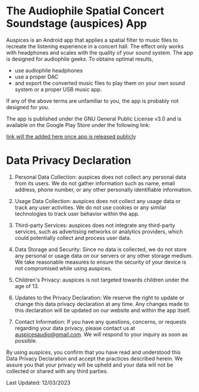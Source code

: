 # The Audiophile Spatial Concert Soundstage (auspices) App

Auspices is an Android app that applies a spatial filter to music files to recreate the listening experience in a concert hall. The effect only works with headphones and scales with the quality of your sound system. The app is designed for audiophile geeks. To obtains optimal results,

* use audiophile headphones
* use a proper DAC
* and export the converted music files to play them on your own sound system or a proper USB music app.

If any of the above terms are unfamiliar to you, the app is probably not designed for you.

The app is published under the GNU General Public License v3.0 and is available on the Google Play Store under the following link:

[link will the added here once app is released publicly](dummy)

# Data Privacy Declaration

1. Personal Data Collection: auspices does not collect any personal data from its users. We do not gather information such as name, email address, phone number, or any other personally identifiable information.

2. Usage Data Collection: auspices does not collect any usage data or track any user activities. We do not use cookies or any similar technologies to track user behavior within the app.

3. Third-party Services: auspices does not integrate any third-party services, such as advertising networks or analytics providers, which could potentially collect and process user data.

4. Data Storage and Security: Since no data is collected, we do not store any personal or usage data on our servers or any other storage medium. We take reasonable measures to ensure the security of your device is not compromised while using auspices.

5. Children's Privacy: auspices is not targeted towards children under the age of 13.

6. Updates to the Privacy Declaration: We reserve the right to update or change this data privacy declaration at any time. Any changes made to this declaration will be updated on our website and within the app itself.

7. Contact Information: If you have any questions, concerns, or requests regarding your data privacy, please contact us at <auspicesaudio@gmail.com>. We will respond to your inquiry as soon as possible.

By using auspices, you confirm that you have read and understood this Data Privacy Declaration and accept the practices described herein. We assure you that your privacy will be upheld and your data will not be collected or shared with any third parties.

Last Updated: 12/03/2023